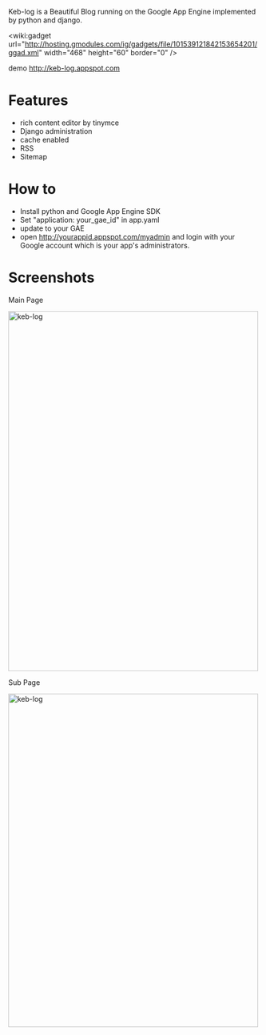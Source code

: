 Keb-log is a Beautiful Blog running on the Google App Engine implemented by python and django.

&lt;wiki:gadget url="http://hosting.gmodules.com/ig/gadgets/file/101539121842153654201/ggad.xml" width="468" height="60" border="0" /&gt;

demo <a href='http://keb-log.appspot.com'><a href='http://keb-log.appspot.com'>http://keb-log.appspot.com</a></a>

# Features #
  * rich content editor by tinymce
  * Django administration
  * cache enabled
  * RSS
  * Sitemap

# How to #
  * Install python and Google App Engine SDK
  * Set "application: your\_gae\_id" in app.yaml
  * update to your GAE
  * open http://yourappid.appspot.com/myadmin and login with your Google account which is your app's administrators.

# Screenshots #

Main Page
<p><a href='http://keb-log.appspot.com'><img src='http://farm5.static.flickr.com/4111/4842677165_710618f099_b.jpg' alt='keb-log' width='500' height='719' /></a></p>

Sub Page
<p><a href='http://keb-log.appspot.com'><img src='http://farm5.static.flickr.com/4150/4842775409_8204c5bb27_b.jpg' alt='keb-log' width='500' height='666' /></a></p>